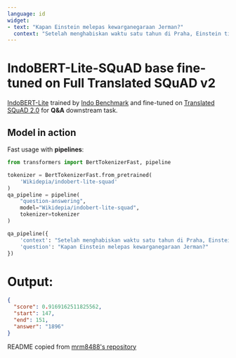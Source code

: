 ```yaml
---
language: id
widget:
- text: "Kapan Einstein melepas kewarganegaraan Jerman?"
  context: "Setelah menghabiskan waktu satu tahun di Praha, Einstein tinggal di Swiss antara tahun 1895 dan 1914, melepas kewarganegaraan Jermannya pada tahun 1896, dan lulus sarjana dari sekolah politeknik federal Swiss (kelak Eidgenössische Technische Hochschule, ETH) di Zürich pada tahun 1900."
---
```


# IndoBERT-Lite-SQuAD base fine-tuned on Full Translated SQuAD v2

[IndoBERT-Lite](https://huggingface.co/indobenchmark/indobert-lite-base-p2) trained by [Indo Benchmark](https://www.indobenchmark.com/) and fine-tuned on [Translated SQuAD 2.0](https://github.com/Wikidepia/indonesia_dataset/tree/master/question-answering/squad) for **Q&A** downstream task.

## Model in action

Fast usage with **pipelines**:

```python
from transformers import BertTokenizerFast, pipeline

tokenizer = BertTokenizerFast.from_pretrained(
    'Wikidepia/indobert-lite-squad'
)
qa_pipeline = pipeline(
    "question-answering",
    model="Wikidepia/indobert-lite-squad",
    tokenizer=tokenizer
)

qa_pipeline({
    'context': "Setelah menghabiskan waktu satu tahun di Praha, Einstein tinggal di Swiss antara tahun 1895 dan 1914, melepas kewarganegaraan Jermannya pada tahun 1896, dan lulus sarjana dari sekolah politeknik federal Swiss (kelak EidgenÃ¶ssische Technische Hochschule, ETH) di ZÃ¼rich pada tahun 1900.",
    'question': "Kapan Einstein melepas kewarganegaraan Jerman?"
})
```

# Output:

```json
{
  "score": 0.9169162511825562,
  "start": 147,
  "end": 151,
  "answer": "1896"
}
```

README copied from [mrm8488's repository](https://huggingface.co/mrm8488/bert-tiny-finetuned-squadv2)